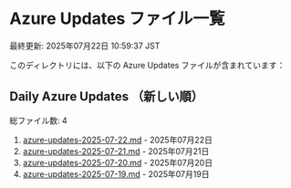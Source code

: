# Azure Updates ファイル一覧

最終更新: 2025年07月22日 10:59:37 JST

このディレクトリには、以下の Azure Updates ファイルが含まれています：

## Daily Azure Updates （新しい順）

総ファイル数: 4

1. [azure-updates-2025-07-22.md](./azure-updates-2025-07-22.md) - 2025年07月22日
2. [azure-updates-2025-07-21.md](./azure-updates-2025-07-21.md) - 2025年07月21日
3. [azure-updates-2025-07-20.md](./azure-updates-2025-07-20.md) - 2025年07月20日
4. [azure-updates-2025-07-19.md](./azure-updates-2025-07-19.md) - 2025年07月19日
